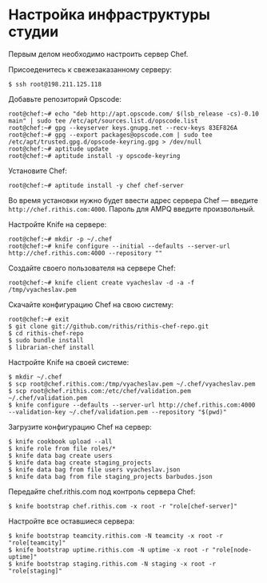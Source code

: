 # Настройка инфраструктуры студии

Первым делом необходимо настроить сервер Chef.

Присоеденитесь к свежезаказанному серверу:

```
$ ssh root@198.211.125.118
```

Добавьте репозиторий Opscode:

```
root@chef:~# echo "deb http://apt.opscode.com/ $(lsb_release -cs)-0.10 main" | sudo tee /etc/apt/sources.list.d/opscode.list
root@chef:~# gpg --keyserver keys.gnupg.net --recv-keys 83EF826A
root@chef:~# gpg --export packages@opscode.com | sudo tee /etc/apt/trusted.gpg.d/opscode-keyring.gpg > /dev/null
root@chef:~# aptitude update
root@chef:~# aptitude install -y opscode-keyring
```

Установите Chef:

```
root@chef:~# aptitude install -y chef chef-server
```

Во время установки нужно будет ввести адрес сервера Chef — введите
`http://chef.rithis.com:4000`. Пароль для AMPQ введите произвольный.

Настройте Knife на сервере:

```
root@chef:~# mkdir -p ~/.chef
root@chef:~# knife configure --initial --defaults --server-url http://chef.rithis.com:4000 --repository ""
```

Создайте своего пользователя на сервере Chef:

```
root@chef:~# knife client create vyacheslav -d -a -f /tmp/vyacheslav.pem
```

Скачайте конфигурацию Chef на свою систему:

```
root@chef:~# exit
$ git clone git://github.com/rithis/rithis-chef-repo.git
$ cd rithis-chef-repo
$ sudo bundle install
$ librarian-chef install
```

Настройте Knife на своей системе:

```
$ mkdir ~/.chef
$ scp root@chef.rithis.com:/tmp/vyacheslav.pem ~/.chef/vyacheslav.pem
$ scp root@chef.rithis.com:/etc/chef/validation.pem ~/.chef/validation.pem
$ knife configure --defaults --server-url http://chef.rithis.com:4000 --validation-key ~/.chef/validation.pem --repository "$(pwd)"
```

Загрузите конфигурацию Chef на сервер:

```
$ knife cookbook upload --all
$ knife role from file roles/*
$ knife data bag create users
$ knife data bag create staging_projects
$ knife data bag from file users vyacheslav.json
$ knife data bag from file staging_projects barbudos.json
```

Передайте chef.rithis.com под контроль сервера Chef:

```
$ knife bootstrap chef.rithis.com -x root -r "role[chef-server]"
```

Настройте все оставшиеся сервера:

```
$ knife bootstrap teamcity.rithis.com -N teamcity -x root -r "role[teamcity]"
$ knife bootstrap uptime.rithis.com -N uptime -x root -r "role[node-uptime]"
$ knife bootstrap staging.rithis.com -N staging -x root -r "role[staging]"
```
